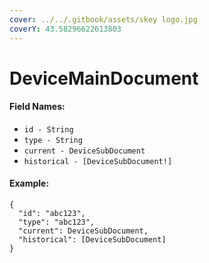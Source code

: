 ```yaml
---
cover: ../../.gitbook/assets/skey logo.jpg
coverY: 43.58296622613803
---
```


# DeviceMainDocument

#### Field Names:

* `id - String`
* `type - String`
* `current - DeviceSubDocument`
* `historical - [DeviceSubDocument!]`

#### Example:

```
{
  "id": "abc123",
  "type": "abc123",
  "current": DeviceSubDocument,
  "historical": [DeviceSubDocument]
}
```
